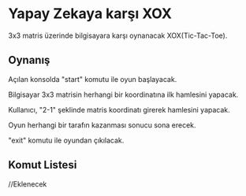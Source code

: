 # Yapay Zekaya karşı XOX
3x3 matris üzerinde bilgisayara karşı oynanacak XOX(Tic-Tac-Toe).

## Oynanış
Açılan konsolda "start" komutu ile oyun başlayacak.
    
Bilgisayar 3x3 matrisin herhangi bir koordinatına ilk hamlesini yapacak.

Kullanıcı, "2-1" şeklinde matris koordinatı girerek hamlesini yapacak.

Oyun herhangi bir tarafın kazanması sonucu sona erecek.

"exit" komutu ile oyundan çıkılacak.

## Komut Listesi
//Eklenecek